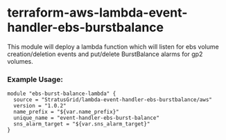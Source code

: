 # terraform-aws-lambda-event-handler-ebs-burstbalance
This module will deploy a lambda function which will listen for ebs volume creation/deletion events and put/delete BurstBalance alarms for gp2 volumes.

### Example Usage:
```
module "ebs-burst-balance-lambda" {
  source = "StratusGrid/lambda-event-handler-ebs-burstbalance/aws"
  version = "1.0.2"
  name_prefix = "${var.name_prefix}"
  unique_name = "event-handler-ebs-burst-balance"
  sns_alarm_target = "${var.sns_alarm_target}"
}
```
